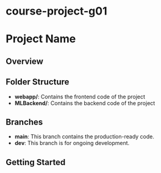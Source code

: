 # course-project-g01
# Project Name

## Overview

## Folder Structure
- **webapp/**: Contains the frontend code of the project
- **MLBackend/**: Contains the backend code of the project

## Branches
- **main**: This branch contains the production-ready code.
- **dev**: This branch is for ongoing development.

## Getting Started
